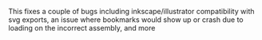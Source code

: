 This fixes a couple of bugs including inkscape/illustrator compatibility with
svg exports, an issue where bookmarks would show up or crash due to loading on
the incorrect assembly, and more
